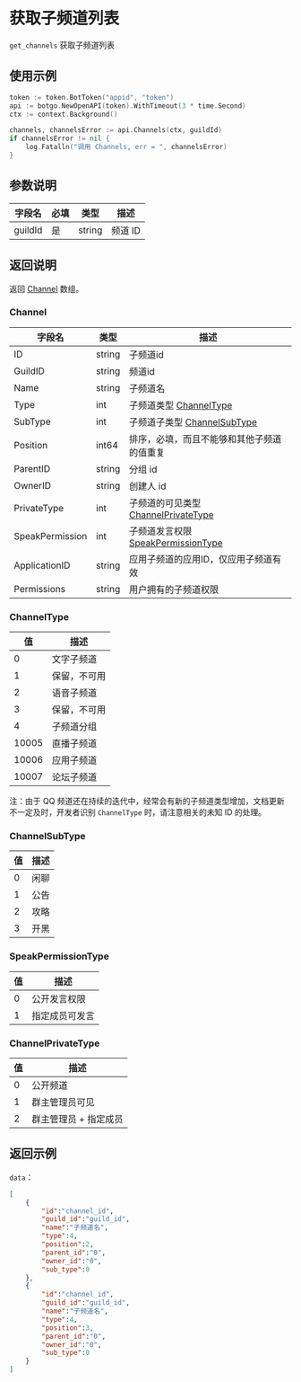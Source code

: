 # 获取子频道列表

``get_channels`` 获取子频道列表

## 使用示例

```go
token := token.BotToken("appid", "token")
api := botgo.NewOpenAPI(token).WithTimeout(3 * time.Second)
ctx := context.Background()

channels, channelsError := api.Channels(ctx, guildId)
if channelsError != nil {
    log.Fatalln("调用 Channels, err = ", channelsError)
}
```

## 参数说明

| 字段名  | 必填 | 类型   | 描述    |
| ------- | ---- | ------ | ------- |
| guildId | 是   | string | 频道 ID |

## 返回说明

返回 [Channel](#channel) 数组。

### Channel

| 字段名    | 类型   | 描述                                           |
| --------- | ------ | ---------------------------------------------- |
| ID        | string | 子频道id                                       |
| GuildID   | string | 频道id                                         |
| Name      | string | 子频道名                                       |
| Type      | int    | 子频道类型 [ChannelType](#channeltype)         |
| SubType   | int    | 子频道子类型 [ChannelSubType](#channelsubtype) |
| Position  | int64    | 排序，必填，而且不能够和其他子频道的值重复     |
| ParentID  | string | 分组 id                                        |
| OwnerID   | string | 创建人 id                                      |
| PrivateType| int   | 子频道的可见类型 [ChannelPrivateType](#ChannelPrivateType)   |
| SpeakPermission | int | 子频道发言权限 [SpeakPermissionType](#SpeakPermissionType)  |
| ApplicationID | string | 应用子频道的应用ID，仅应用子频道有效|
| Permissions | string | 用户拥有的子频道权限 |

### ChannelType

| 值    | 描述         |
| ----- | ------------ |
| 0     | 文字子频道   |
| 1     | 保留，不可用 |
| 2     | 语音子频道   |
| 3     | 保留，不可用 |
| 4     | 子频道分组   |
| 10005 | 直播子频道   |
| 10006 | 应用子频道   |
| 10007 | 论坛子频道   |

注：由于 QQ 频道还在持续的迭代中，经常会有新的子频道类型增加，文档更新不一定及时，开发者识别 `ChannelType` 时，请注意相关的未知 ID 的处理。

### ChannelSubType

| 值  | 描述 |
| --- | ---- |
| 0   | 闲聊 |
| 1   | 公告 |
| 2   | 攻略 |
| 3   | 开黑 |

### SpeakPermissionType

| 值  | 描述 |
| --- | ---- |
| 0   | 公开发言权限 |
| 1   | 指定成员可发言 |

### ChannelPrivateType

| 值  | 描述 |
| --- | ---- |
| 0   | 公开频道 |
| 1   | 群主管理员可见 |
| 2   | 群主管理员 + 指定成员 |

## 返回示例

`data`：

```json
[
    {
        "id":"channel_id",
        "guild_id":"guild_id",
        "name":"子频道名",
        "type":4,
        "position":2,
        "parent_id":"0",
        "owner_id":"0",
        "sub_type":0
    },
    {
        "id":"channel_id",
        "guild_id":"guild_id",
        "name":"子频道名",
        "type":4,
        "position":3,
        "parent_id":"0",
        "owner_id":"0",
        "sub_type":0
    }
]
```
